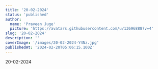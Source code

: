 ```yaml
---
title: '20-02-2024'
status: 'published'
author:
  name: 'Praveen Juge'
  picture: 'https://avatars.githubusercontent.com/u/13696888?v=4'
slug: '20-02-2024'
description: ''
coverImage: '/images/20-02-2024-Y4Nz.jpg'
publishedAt: '2024-02-20T05:06:15.100Z'
---
```


20-02-2024